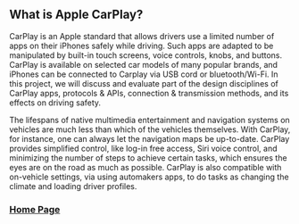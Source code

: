 
## What is Apple CarPlay?

CarPlay is an Apple standard that allows drivers use a limited number of apps on their iPhones safely while driving. Such apps are adapted to be manipulated by built-in touch screens, voice controls, knobs, and buttons. CarPlay is available on selected car models of many popular brands, and iPhones can be connected to Carplay via USB cord or bluetooth/Wi-Fi. In this project, we will discuss and evaluate part of the design disciplines of CarPlay apps, protocols & APIs, connection & transmission methods, and its effects on driving safety.

The lifespans of native multimedia entertainment and navigation systems on vehicles are much less than which of the vehicles themselves. With CarPlay, for instance, one can always let the navigation maps be up-to-date. CarPlay provides simplified control, like log-in free access, Siri voice control, and minimizing the number of steps to achieve certain tasks, which ensures the eyes are on the road as much as possible. CarPlay is also compatible with on-vehicle settings, via using automakers apps, to do tasks as changing the climate and loading driver profiles.


### [Home Page](https://xuniong123-jinchao.github.io/EDCI-337-Project4/)
